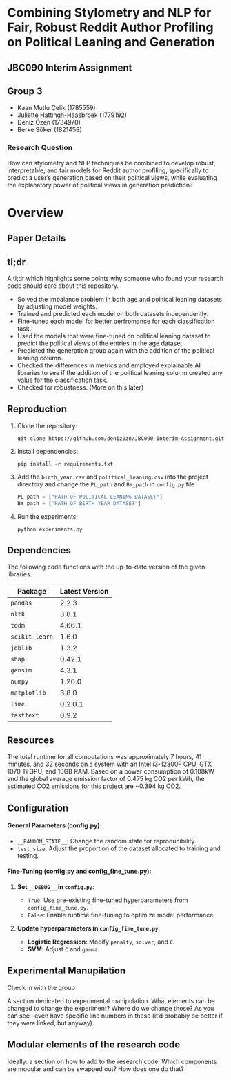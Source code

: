 # Combining Stylometry and NLP for Fair, Robust Reddit Author Profiling on Political Leaning and Generation

## JBC090 Interim Assignment

## Group 3
- Kaan Mutlu Çelik (1785559)
- Juliette Hattingh-Haasbroek (1779192)
- Deniz Özen (1734970)
- Berke Söker (1821458)


### Research Question
How can stylometry and NLP techniques be combined to develop robust, interpretable, and fair models for Reddit author profiling, specifically to predict a user’s generation based on their political views, while evaluating the explanatory power of political views in generation prediction?

# Overview

## Paper Details

## tl;dr

A tl;dr which highlights some points why someone who found your research code should care about this repository.

- Solved the Imbalance problem in both age and political leaning datasets by adjusting model weights.
- Trained and predicted each model on both datasets independently.
- Fine-tuned each model for better perfromance for each classification task.
- Used the models that were fine-tuned on political leaning dataset to predict the political views of the entries in the age dataset.
- Predicted the generation group again with the addition of the political leaning column.
- Checked the differences in metrics and employed explainable AI libraries to see if the addition of the political leaning column created any value for the classification task.
- Checked for robustness. (More on this later)

## Reproduction

1. Clone the repository:
   ```shell
   git clone https://github.com/deniz0zn/JBC090-Interim-Assignment.git 
   ```
2. Install dependencies:
   ```shell
   pip install -r requirements.txt
   ```
3. Add the `birth_year.csv` and `political_leaning.csv` into the project directory and change the `PL_path` and `BY_path` in `config.py` file
   ```python
   PL_path = ["PATH OF POLITICAL LEANING DATASET"]
   BY_path = ["PATH OF BIRTH YEAR DATASET"]
4. Run the experiments:
   ```Shell
   python experiments.py
   ```

## Dependencies
The following code functions with the up-to-date version of the given libraries.

| Package         | Latest Version |
|-----------------|----------------|
| `pandas`        | 2.2.3          |
| `nltk`          | 3.8.1          |
| `tqdm`          | 4.66.1         |
| `scikit-learn`  | 1.6.0          |
| `joblib`        | 1.3.2          |
| `shap`          | 0.42.1         |
| `gensim`        | 4.3.1          |
| `numpy`         | 1.26.0         |
| `matplotlib`    | 3.8.0          |
| `lime`          | 0.2.0.1        |
| `fasttext`      | 0.9.2          |

## Resources

The total runtime for all computations was approximately 7 hours, 41 minutes, and 32 seconds on a system with an Intel i3-12300F CPU, GTX 1070 Ti GPU, and 16GB RAM.
Based on a power consumption of 0.108kW and the global average emission factor of 0.475 kg CO2 per kWh, the estimated CO2 emissions for this project are ~0.394 kg CO2.

## Configuration

#### General Parameters (config.py):
- `__RANDOM_STATE__`: Change the random state for reproducibility.
- `test_size`: Adjust the proportion of the dataset allocated to training and testing.

#### Fine-Tuning (config.py and config_fine_tune.py):

1. **Set `__DEBUG__` in `config.py`**:
   - `True`: Use pre-existing fine-tuned hyperparameters from `config_fine_tune.py`.
   - `False`: Enable runtime fine-tuning to optimize model performance.

2. **Update hyperparameters in `config_fine_tune.py`**:
   - **Logistic Regression**: Modify `penalty`, `solver`, and `C`.
   - **SVM**: Adjust `C` and `gamma`.


## Experimental Manupilation

Check in with the group

A section dedicated to experimental manipulation. What elements can be changed to change the experiment? Where do we change those? As you can see I even have specific line numbers in these (it’d probably be better if they were linked, but anyway).

## Modular elements of the research code

Ideally: a section on how to add to the research code. Which components are modular and can be swapped out? How does one do that?

